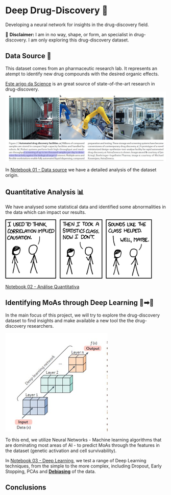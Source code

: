 # Deep Drug-Discovery 💊
Developing a neural network for insights in the drug-discovery field.

🛑 **Disclaimer:** I am in no way, shape, or form, an specialist in drug-discovery. I am only exploring this drug-discovery dataset.

## Data Source 🧫
This dataset comes from an pharmaceutic research lab. It represents an atempt to identify new drug compounds with the desired organic effects.

[Este arigo da Science](https://www.nature.com/articles/nrd.2017.232.pdf?origin=ppub) is an great source of state-of-the-art research in drug-discovery.
![Laboratório](https://raw.githubusercontent.com/LPugens/imersao-dados-desafio-final/main/fig1_Laborat%C3%B3rio.jpg)

In [Notebook 01 - Data source](https://github.com/LPugens/imersao-dados-desafio-final/blob/main/Notebooks/01_Origem_dos_Dados.ipynb) we have a detailed analysis of the dataset origin.

## Quantitative Analysis 📊
We have analysed some statistical data and identified some abnormalities in the data which can impact our results.

![Correlation](https://raw.githubusercontent.com/LPugens/imersao-dados-desafio-final/main/fig4_correlation.png)

[Notebook 02 - Análise Quantitativa](https://github.com/LPugens/imersao-dados-desafio-final/blob/main/Notebooks/02_An%C3%A1lise_Quantitativa.ipynb)

## Identifying MoAs through Deep Learning 🤖➡💊
In the main focus of this project, we will try to explore the drug-discovery dataset to find insights and make available a new tool the the drug-discovery researchers.

![Deep Learning](https://raw.githubusercontent.com/LPugens/imersao-dados-desafio-final/main/fig3_deep_learning.jpg)

To this end, we utilize Neural Networks - Machine learning algorithms that are dominating most areas of AI - to predict MoAs through the features in the dataset (genetic activation and cell survivability).

In [Notebook 03 - Deep Learning](https://github.com/LPugens/imersao-dados-desafio-final/blob/main/Notebooks/03_DeepLearning.ipynb), we test a range of Deep Learning techniques, from the simple to the more complex, including Dropout, Early Stopping, PCAs and **[Debiasing](http://introtodeeplearning.com/AAAI_MitigatingAlgorithmicBias.pdf)** of the data.

## Conclusions

[comment]: <> (A aplicação escolhida foi uma das tarefas mais desafiadoras e relevantes que pode ser extraída destes dados.)

[comment]: <> (Utilizando os métodos mencionados, nenhum deles fez grande efeito nos resultado geral de acurácia, que ficou em geral em torno de 12% no conjunto de teste.)

[comment]: <> (![curva de aprendizado]&#40;https://raw.githubusercontent.com/LPugens/imersao-dados-desafio-final/main/fig6_LearningCurve.jpg&#41;)

[comment]: <> (No futuro, estes resultados podem ser melhorados através de dois métodos:)

[comment]: <> (1. integração de mais dados, como por exemplo a estrutura genética das drogas pode ser transformada em um embedding através de trabalhos com [este]&#40;https://arxiv.org/abs/1805.09076&#41;, que analisa as moléculas como grafos de conexão.)

[comment]: <> (![molecula]&#40;https://raw.githubusercontent.com/LPugens/imersao-dados-desafio-final/main/fig7_molecule.jpg&#41;)

[comment]: <> (2. Outras técnicas de pre-processamento que se apliquem melhor ao domínio.)
